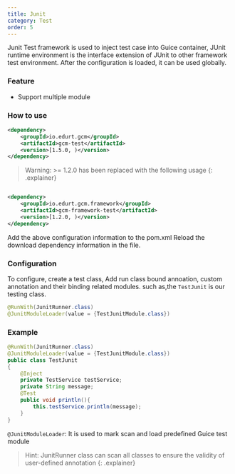 ```yaml
---
title: Junit
category: Test
order: 5
---
```


Junit Test framework is used to inject test case into Guice container, JUnit runtime environment is the interface extension of JUnit to other framework test environment.  After the configuration is loaded, it can be used globally.

### Feature

- Support multiple module

### How to use

```xml
<dependency>
    <groupId>io.edurt.gcm</groupId>
    <artifactId>gcm-test</artifactId>
    <version>[1.5.0, )</version>
</dependency>
```

> Warning:  >= 1.2.0 has been replaced with the following usage
{: .explainer}

```xml

<dependency>
    <groupId>io.edurt.gcm.framework</groupId>
    <artifactId>gcm-framework-test</artifactId>
    <version>[1.2.0, )</version>
</dependency>
```

Add the above configuration information to the pom.xml Reload the download dependency information in the file.

### Configuration

To configure, create a test class, Add run class bound annoation, custom annotation and their binding related modules.
such as,the `TestJunit` is our testing class.

```java 
@RunWith(JunitRunner.class)
@JunitModuleLoader(value = {TestJunitModule.class})
```

### Example

```java 
@RunWith(JunitRunner.class) 
@JunitModuleLoader(value = {TestJunitModule.class})
public class TestJunit
{
    @Inject
    private TestService testService;
    private String message;
    @Test
    public void println(){
        this.testService.println(message);
    }
}
```

`@JunitModuleLoader`: It is used to mark scan and load predefined Guice test module

> Hint: JunitRunner class can scan all classes to ensure the validity of user-defined annotation
{: .explainer}
